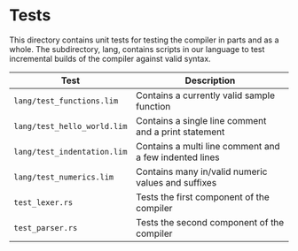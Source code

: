 Tests
=====

This directory contains unit tests for testing the compiler in parts and as a whole.
The subdirectory, lang, contains scripts in our language to test incremental builds of the compiler against valid syntax.

| Test                        | Description                                            |
| --------------------------- | ----------------------------------------------------   |
| `lang/test_functions.lim`   | Contains a currently valid sample function             |
| `lang/test_hello_world.lim` | Contains a single line comment and a print statement   |
| `lang/test_indentation.lim` | Contains a multi line comment and a few indented lines |
| `lang/test_numerics.lim`    | Contains many in/valid numeric values and suffixes     |
| `test_lexer.rs`             | Tests the first component of the compiler              |
| `test_parser.rs`            | Tests the second component of the compiler             |